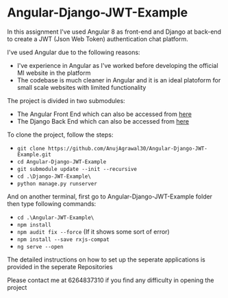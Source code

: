 # Angular-Django-JWT-Example
In this assignment I've used Angular 8 as front-end and Django at back-end to create a JWT (Json Web Token) authentication chat platform.

I've used Angular due to the following reasons:
- I've experience in Angular as I've worked before developing the official MI website in the platform
- The codebase is much cleaner in Angular and it is an ideal platoform for small scale websites with limited functionality

The project is divided in two submodules:
- The Angular Front End which can also be accessed from [here](https://github.com/AnujAgrawal30/Angular-JWT-Example)
- The Django Back End which can also be accessed from [here](https://github.com/AnujAgrawal30/Django-JWT-Example)

To clone the project, follow the steps:
- `git clone https://github.com/AnujAgrawal30/Angular-Django-JWT-Example.git`
- `cd Angular-Django-JWT-Example`
- `git submodule update --init --recursive`
- `cd .\Django-JWT-Example\`
- `python manage.py runserver`

And on another terminal, first go to Angular-Django-JWT-Example folder then type following commands:
- `cd .\Angular-JWT-Example\`
- `npm install`
- `npm audit fix --force` (If it shows some sort of error)
- `npm install --save rxjs-compat`
- `ng serve --open`

The detailed instructions on how to set up the seperate applications is provided in the seperate Repositories

Please contact me at 6264837310 if you find any difficulty in opening the project
